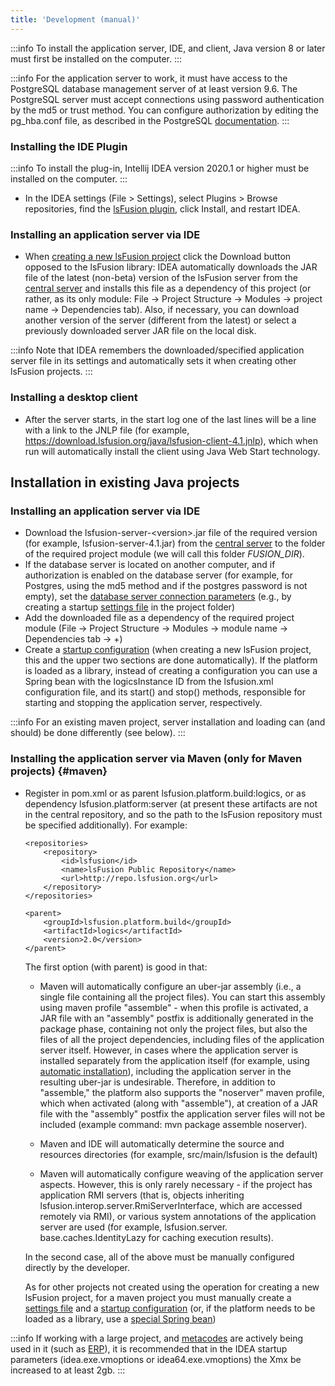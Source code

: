 ```yaml
---
title: 'Development (manual)'
---
```



:::info
To install the application server, IDE, and client, Java version 8 or later must first be installed on the computer.
:::


:::info
For the application server to work, it must have access to the PostgreSQL database management server of at least version 9.6. The PostgreSQL server must accept connections using password authentication by the md5 or trust method. You can configure authorization by editing the pg\_hba.conf file, as described in the PostgreSQL [documentation](http://www.postgresql.org/docs/9.2/static/auth-pg-hba-conf.html).
:::

### Installing the IDE Plugin


:::info
To install the plug-in, Intellij IDEA version 2020.1 or higher must be installed on the computer.
:::

-   In the IDEA settings (File > Settings), select Plugins > Browse repositories, find the [lsFusion plugin](https://plugins.jetbrains.com/plugin/7601-lsfusion), click Install, and restart IDEA.

### Installing an application server via IDE

-   When [creating a new lsFusion project](IDE.md#newproject) click the Download button opposed to the lsFusion library: IDEA automatically downloads the JAR file of the latest (non-beta) version of the lsFusion server from the [central server](https://download.lsfusion.org/java) and installs this file as a dependency of this project (or rather, as its only module: File → Project Structure → Modules → project name → Dependencies tab). Also, if necessary, you can download another version of the server (different from the latest) or select a previously downloaded server JAR file on the local disk.  


:::info
Note that IDEA remembers the downloaded/specified application server file in its settings and automatically sets it when creating other lsFusion projects. 
:::

### Installing a desktop client

-   After the server starts, in the start log one of the last lines will be a line with a link to the JNLP file (for example, <https://download.lsfusion.org/java/lsfusion-client-4.1.jnlp>), which when run will automatically install the client using Java Web Start technology.

## Installation in existing Java projects

### Installing an application server via IDE

-   Download the lsfusion-server-<version\>.jar file of the required version (for example, lsfusion-server-4.1.jar) from the [central server](https://download.lsfusion.org/java) to the folder of the required project module (we will call this folder *$FUSION\_DIR$*).
-   If the database server is located on another computer, and if authorization is enabled on the database server (for example, for Postgres, using the md5 method and if the postgres password is not empty), set the [database server connection parameters](Launch_parameters.md#connectdb-broken) (e.g., by creating a startup [settings file](Launch_parameters.md#filesettings-broken) in the project folder)
-   Add the downloaded file as a dependency of the required project module (File → Project Structure → Modules → module name → Dependencies tab → +) 
-   Create a [startup configuration](IDE.md#configuration) (when creating a new lsFusion project, this and the upper two sections are done automatically). If the platform is loaded as a library, instead of creating a configuration you can use a Spring bean with the logicsInstance ID from the lsfusion.xml configuration file, and its start() and stop() methods, responsible for starting and stopping the application server, respectively.


:::info
For an existing maven project, server installation and loading can (and should) be done differently (see below). 
:::

### Installing the application server via Maven (only for Maven projects) {#maven}

-   Register in pom.xml or as parent lsfusion.platform.build:logics, or as dependency lsfusion.platform:server (at present these artifacts are not in the central repository, and so the path to the lsFusion repository must be specified additionally). For example:

        <repositories>
            <repository>
                <id>lsfusion</id>
                <name>lsFusion Public Repository</name>
                <url>http://repo.lsfusion.org</url>
            </repository>
        </repositories>

        <parent>
            <groupId>lsfusion.platform.build</groupId>
            <artifactId>logics</artifactId>
            <version>2.0</version>
        </parent>

    The first option (with parent) is good in that:

    -   Maven will automatically configure an uber-jar assembly (i.e., a single file containing all the project files). You can start this assembly using maven profile "assemble" - when this profile is activated, a JAR file with an "assembly" postfix is additionally generated in the package phase, containing not only the project files, but also the files of all the project dependencies, including files of the application server itself. However, in cases where the application server is installed separately from the application itself (for example, using [automatic installation](Execution_auto_.md)), including the application server in the resulting uber-jar is undesirable. Therefore, in addition to "assemble," the platform also supports the "noserver" maven profile, which when activated (along with "assemble"), at creation of a JAR file with the "assembly" postfix the application server files will not be included (example command: mvn package assemble noserver).

    -   Maven and IDE will automatically determine the source and resources directories (for example, src/main/lsfusion is the default)

    -   Maven will automatically configure weaving of the application server aspects. However, this is only rarely necessary - if the project has application RMI servers (that is, objects inheriting lsfusion.interop.server.RmiServerInterface, which are accessed remotely via RMI), or various system annotations of the application server are used (for example, lsfusion.server. base.caches.IdentityLazy for caching execution results).

    In the second case, all of the above must be manually configured directly by the developer.

    As for other projects not created using the operation for creating a new lsFusion project, for a maven project you must manually create a [settings file](Launch_parameters.md#filesettings-broken) and a [startup configuration](IDE.md#configuration) (or, if the platform needs to be loaded as a library, use a [special Spring bean](#bean-broken))


:::info
If working with a large project, and [metacodes](Metaprogramming.md) are actively being used in it (such as [ERP](https://github.com/lsfusion-solutions/erp)), it is recommended that in the IDEA startup parameters (idea.exe.vmoptions or idea64.exe.vmoptions) the Xmx be increased to at least 2gb.
:::
